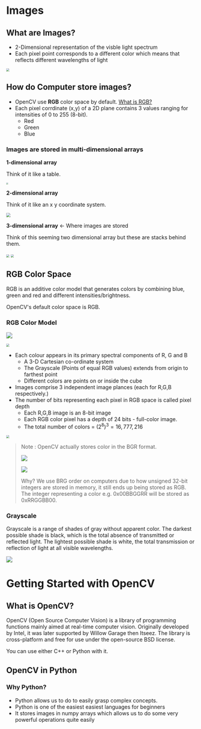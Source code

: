 # Images



## What are Images?

* 2-Dimensional representation of the visble light spectrum
* Each pixel point corresponds to a different color which means that reflects different wavelengths of light

<img src="https://i.imgur.com/Wp5yX3k.png" style="zoom:50%;" />



## How do Computer store images?

* OpenCV use **RGB** color space by default. [What is RGB?](https://en.wikipedia.org/wiki/RGB_color_model)
* Each pixel corrdinate (x,y) of a 2D plane contains 3 values ranging for intensities of 0 to 255 (8-bit).
  * Red
  * Green
  * Blue



### Images are stored in multi-dimensional arrays

**1-dimensional array**

Think of it like a table.

<img src="https://www.mvps.net/docs/wp-content/uploads/2019/03/Array-data-structure.jpg" style="zoom:33%;" />

**2-dimensional array**

Think of it like an x y coordinate system.

<img src="https://www.tutorialspoint.com/cprogramming/images/two_dimensional_arrays.jpg" style="zoom:67%;" />

**3-dimensional array** <- Where images are stored

Think of this seeming two dimensional array but these are stacks behind them.

<img src="https://brohrer.github.io/images/image_processing/three_d_array.png" style="zoom:50%;" />

<img src="https://i.imgur.com/WfMGg6b.png" style="zoom:50%;" />





## RGB Color Space

RGB is an additive color model that generates colors by combining blue, green and red and different intensities/brightness.

OpenCV's default color space is RGB.



### RGB Color Model

![](https://i.gifer.com/ATYY.gif)

<img src="https://i.imgur.com/SL80B5f.png" style="zoom:50%;" />

* Each colour appears in its primary spectral components of R, G and B
  * A 3-D Cartesian co-ordinate system
  * The Grayscale (Points of equal RGB values) extends from origin to farthest point
  * Different colors are points on or inside the cube
* Images comprise 3 independent image plances (each for R,G,B respectively.)
* The number of bits representing each pixel in RGB space is called pixel depth
  * Each R,G,B image is an 8-bit image
  * Each RGB color pixel has a depth of 24 bits - full-color image.
  * The total number of colors = $(2^8)^3 = 16,777,216$



<img src="https://i.imgur.com/RKzvLDE.png" style="zoom:50%;" />



> Note : OpenCV actually stores color in the BGR format.
>
> 
>
> ![](https://developer.apple.com/library/archive/documentation/GraphicsImaging/Conceptual/drawingwithquartz2d/Art/color_profiles.gif)
>
> ![](https://caffe2.ai/static/images/tutorial-image-prep-BGR.png)
>
> Why? We use BRG order on computers due to how unsigned 32-bit integers are stored in memory, it still ends up being stored as RGB. The integer representing a color e.g. 0x00BBGGRR will be stored as 0xRRGGBB00.



### Grayscale

Grayscale is a range of shades of gray without apparent color. The darkest possible shade is black, which is the total absence of transmitted or reflected light. The lightest possible shade is white, the total transmission or reflection of light at all visible wavelengths.

![](https://1.bp.blogspot.com/-2wsOF9awhCQ/Vl8GqWa8OaI/AAAAAAAAA9s/iFjSnJc_m3A/s1600/grayscale.jpg)





# Getting Started with OpenCV



## What is OpenCV?

OpenCV (Open Source Computer Vision) is a library of programming functions mainly aimed at real-time computer vision. Originally developed by Intel, it was later supported by Willow Garage then Itseez. The library is cross-platform and free for use under the open-source BSD license.

You can use either C++ or Python with it.



## OpenCV in Python

### Why Python?

* Python allows us to do to easily grasp complex concepts.
* Python is one of the easiest easiest languages for beginners 
* It stores images in numpy arrays which allows us to do some very powerful operations quite easily



